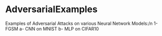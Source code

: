 # AdversarialExamples

Examples of Adversarial Attacks on various Neural Network Models:/n
1- FGSM
    a- CNN on MNIST
    b- MLP on CIFAR10
